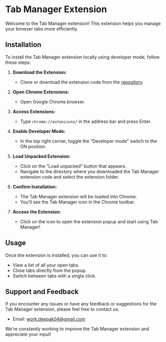 # Tab Manager Extension

Welcome to the Tab Manager extension! This extension helps you manage your browser tabs more efficiently.

## Installation

To install the Tab Manager extension locally using developer mode, follow these steps:

1. **Download the Extension:**
   - Clone or download the extension code from the [repository](https://github.com/Deepak6204/tabmgr.git).

2. **Open Chrome Extensions:**
   - Open Google Chrome browser.

3. **Access Extensions:**
   - Type `chrome://extensions/` in the address bar and press Enter.

4. **Enable Developer Mode:**
   - In the top right corner, toggle the "Developer mode" switch to the ON position.

5. **Load Unpacked Extension:**
   - Click on the "Load unpacked" button that appears.
   - Navigate to the directory where you downloaded the Tab Manager extension code and select the extension folder.

6. **Confirm Installation:**
   - The Tab Manager extension will be loaded into Chrome.
   - You'll see the Tab Manager icon in the Chrome toolbar.

7. **Access the Extension:**
   - Click on the icon to open the extension popup and start using Tab Manager!

## Usage

Once the extension is installed, you can use it to:
- View a list of all your open tabs.
- Close tabs directly from the popup.
- Switch between tabs with a single click.

## Support and Feedback

If you encounter any issues or have any feedback or suggestions for the Tab Manager extension, please feel free to contact us:

- Email: work.deepak04@gmail.com

We're constantly working to improve the Tab Manager extension and appreciate your input!
